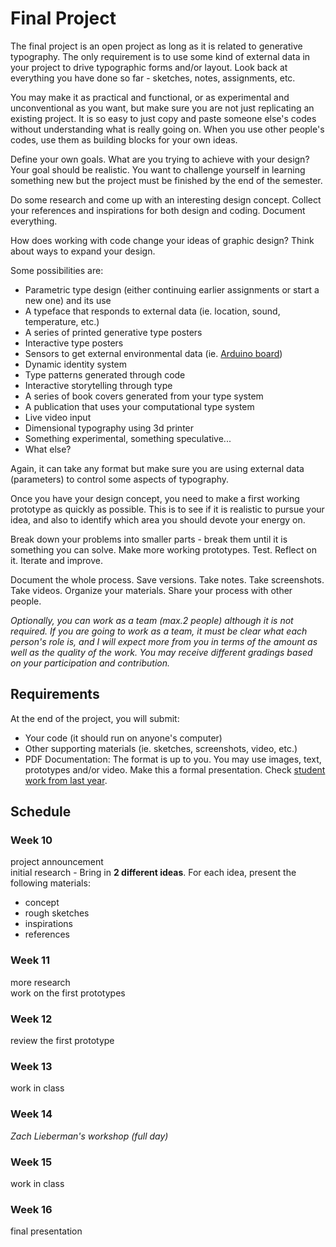 # Final Project

The final project is an open project as long as it is related to generative typography. The only requirement is to use some kind of external data in your project to drive typographic forms and/or layout. Look back at everything you have done so far - sketches, notes, assignments, etc.

You may make it as practical and functional, or as experimental and unconventional as you want, but make sure you are not just replicating an existing project. It is so easy to just copy and paste someone else's codes without understanding what is really going on. When you use other people's codes, use them as building blocks for your own ideas.

Define your own goals. What are you trying to achieve with your design? Your goal should be realistic. You want to challenge yourself in learning something new but the project must be finished by the end of the semester.

Do some research and come up with an interesting design concept. Collect your references and inspirations for both design and coding. Document everything.

How does working with code change your ideas of graphic design? Think about ways to expand your design. 

Some possibilities are:

- Parametric type design (either continuing earlier assignments or start a new one) and its use
- A typeface that responds to external data (ie. location, sound, temperature, etc.)
- A series of printed generative type posters 
- Interactive type posters
- Sensors to get external environmental data (ie. [Arduino board](https://www.arduino.cc))
- Dynamic identity system
- Type patterns generated through code
- Interactive storytelling through type
- A series of book covers generated from your type system
- A publication that uses your computational type system
- Live video input
- Dimensional typography using 3d printer
- Something experimental, something speculative...
- What else?

Again, it can take any format but make sure you are using external data (parameters) to control some aspects of typography.

Once you have your design concept, you need to make a first working prototype as quickly as possible. This is to see if it is realistic to pursue your idea, and also to identify which area you should devote your energy on. 

Break down your problems into smaller parts - break them until it is something you can solve. Make more working prototypes. Test. Reflect on it. Iterate and improve. 

Document the whole process. Save versions. Take notes. Take screenshots. Take videos. Organize your materials. Share your process with other people.

_Optionally, you can work as a team (max.2 people) although it is not required. If you are going to work as a team, it must be clear what each person's role is, and I will expect more from you in terms of the amount as well as the quality of the work. You may receive different gradings based on your participation and contribution._

## Requirements

At the end of the project, you will submit:
- Your code (it should run on anyone's computer)
- Other supporting materials (ie. sketches, screenshots, video, etc.)
- PDF Documentation: The format is up to you. You may use images, text, prototypes and/or video. Make this a formal presentation. Check [student work from last year](http://mica-gd405.paperdove.com/2017/).

## Schedule

### Week 10
project announcement  
initial research - Bring in **2 different ideas**. For each idea, present the following materials:
  - concept
  - rough sketches
  - inspirations
  - references
  
### Week 11
more research  
work on the first prototypes

### Week 12
review the first prototype

### Week 13
work in class

### Week 14
*Zach Lieberman's workshop (full day)*

### Week 15
work in class

### Week 16
final presentation
